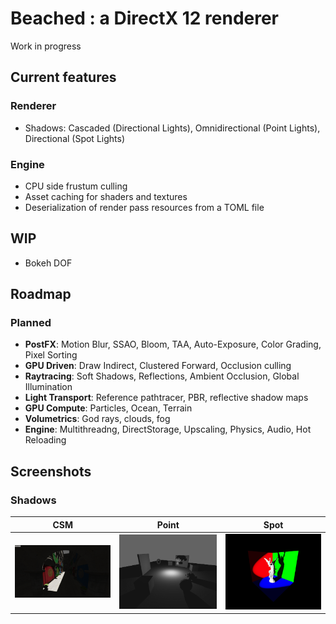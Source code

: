 # Beached : a DirectX 12 renderer

Work in progress

## Current features

### Renderer
- Shadows: Cascaded (Directional Lights), Omnidirectional (Point Lights), Directional (Spot Lights)

### Engine
- CPU side frustum culling
- Asset caching for shaders and textures
- Deserialization of render pass resources from a TOML file

## WIP
- Bokeh DOF

## Roadmap

### Planned
- **PostFX**: Motion Blur, SSAO, Bloom, TAA, Auto-Exposure, Color Grading, Pixel Sorting
- **GPU Driven**: Draw Indirect, Clustered Forward, Occlusion culling
- **Raytracing**: Soft Shadows, Reflections, Ambient Occlusion, Global Illumination
- **Light Transport**: Reference pathtracer, PBR, reflective shadow maps
- **GPU Compute**: Particles, Ocean, Terrain
- **Volumetrics**: God rays, clouds, fog
- **Engine**: Multithreadng, DirectStorage, Upscaling, Physics, Audio, Hot Reloading

## Screenshots

### Shadows

| CSM         | Point       | Spot |
| ----------- | ----------- | ---- |
| ![CSM](.github/CSM.png) | ![PointShadows](.github/PS.png) | ![SpotShadows](.github/SS.png) |
